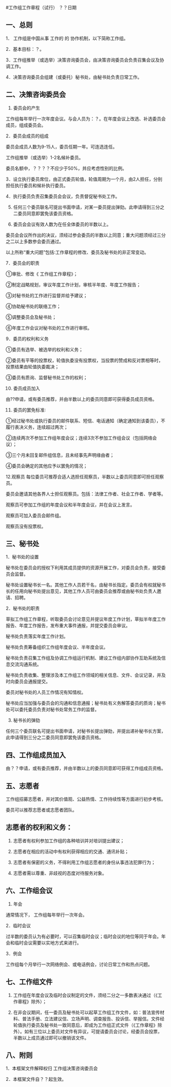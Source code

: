 #工作组工作章程（试行）
？？日期

## 一、总则
1． 工作组是中国从事 工作的 的 协作机制，以下简称工作组。

2．基本目标：？。

3．工作组推举（或选举）决策咨询委员会，由决策咨询委员会负责召集会议及协调工作。

4．决策咨询委员会组建（或委托）秘书处，由秘书处负责日常工作。

## 二、决策咨询委员会

 1. 委员会的产生
 
工作组每年举行一次年度会议。与会人员为：？。在年度会议上改选、补选委员会成员，组成委员会。

2．委员会成员的组成

委员会成员人数为9-15人，委员任期一年。可连选连任。

工作组推举（或选举）1-2名候补委员。

委员名额中，？？？？不应少于50%，并应考虑性别的比例。

3．设立执行委员席位，由正式委员轮值，轮值周期为一个月，由2人担任，分别担任执行委员和候补执行委员。

4．执行委员负责召集委员会会议，负责督促秘书处工作。

5. 任何三个委员联名可提出书面申请，对某一委员提出弹劾。此申请得到三分之二委员同意即罢免该委员资格。

6. 委员会会议有效人数为在任全体委员的半数以上。

委员会会议所作出的决议，须经过参会委员的半数以上同意；重大问题须经过三分之二以上多数参会委员通过。

以上所称“重大问题”包括∶工作章程的修改、委员及秘书处的非正常变动。

7．委员会的职责

①审批、修改《 工作组工作章程》；

②制定战略规划，审议年度工作计划，审核半年度、年度工作报告；

③对秘书处的工作进行监督并给予建议；

④协助秘书处的联络工作；

⑤调整委员会及秘书处；

⑥年度工作会议对秘书处的工作进行审核。

9．委员的权利和义务

①委员有选举、被选举的权利和义务；

②委员有平等的投票权，轮值执委没有投票权，当投票的赞成和反对票相等时，投票结果由轮值执委裁决；

③委员有质询、监督秘书处工作的权利；

10. 委员成员加入

由??申请，或有委员推荐，并由半数以上的委员同意即可获得委员成员资格。

11. 委员的罢免标准∶

①经过秘书处或执行委员的邮件联系、短信、电话通知（确定通知到该委员），不履行表决义务，连续超过两次；

②连续两次不参加工作组年度会议；连续3次不参加工作组会议（包括网络会议）；

③三个月未回复邮件组信息，且未经事先声明缘由者；

④委员会确定的其他应予以罢免的情况；

12.观察员
每位委员可推荐合适人选担任观察员，半数以上委员同意即可担任观察员。

委员会邀请其他各界人士担任观察员。包括：法律工作者、社会工作者、学者等。

观察员可参加工作组的年度会议和半年度会议，并在会议上发言。

观察员可加入委员会邮件组。

观察员没有投票权。

## 三、秘书处

1．秘书处的设置

秘书处在委员会的授权下利用其成员提供的资源开展工作，对委员会负责，接受委员会监督。

秘书处设置秘书长一名。其他工作人员若干名，由秘书长指定。委员会有权就秘书长的任用向秘书处提出意见，其他工作人员可由委员会推荐或由秘书处负责人邀请、招聘。

2．秘书处的职责

草拟工作组工作章程，听取委员会讨论意见并提议年度工作计划，草拟半年度工作报告、年度工作报告，发布重大事件通报，并提交委员会审议。

秘书处负责落实年度工作计划。

秘书处负责筹备组织工作组年度会议、半年度会议。

秘书处负责召集工作组及协调工作组运行机制、建设工作组内部协作互助系统及信息交流沟通系统。

秘书处负责收集、整理涉及本工作组工作领域的相关信息、文件、会议记录，并及时向委员会通报提交。

委员对秘书处的人员工作情况有知情权。

秘书处应当加强与委员会的沟通和信息通报；秘书处有义务解答委员的质询；秘书处可以委托委员负责对秘书处常务工作的监督。

3. 秘书长的弹劾

任何三个委员联名可提出书面申请，对秘书长提出弹劾，并提出递补秘书长方案，此申请得到三分之二委员同意即罢免该委员资格。

## 四、工作组成员加入

由？？申请，或有委员推荐，并由半数以上的委员同意即可获得工作组成员资格。

## 五、志愿者

工作组招募志愿者，并对其价值观、公益热情、工作持续性等方面进行初步考核。

委员可以推荐志愿者或志愿者团队。

## 志愿者的权利和义务：

1. 志愿者有权利参加工作组的各种培训并对培训提出建议；

2. 志愿者在相应的活动中有权利获得相应的交通、通讯补贴；

3. 志愿者有保密的义务，不得利用工作组志愿者的身份从事违法犯罪行为；

4. 志愿者需以尊重、非歧视的态度对待服务对象。

## 六、工作组会议

1. 年会

通常情况下， 工作组每年举行一次年会。

2．临时会议

过半数的委员认为有必要时，可以召集临时会议；临时会议的地位等同于年会。年会和临时会议需要以实地方式来进行。

3．例会

工作组每个月举行一次网络例会、或电话例会，讨论日常工作和热点问题。

## 七、工作组文件

1. 工作组在年度会议及临时会议制定的文件，须经二分之一多数表决通过（《工作章程》除外）；

2. 在非会议期间，任一委员及秘书处可以起草工作组工作文件，如：普法宣传材料、普法手册、立法建议信、立场声明、调查报告、投诉信、举报信。文件经轮值执行委员及秘书处一致同意后，即成为工作组正式文件（《工作章程》除外）。如有三位以上委员对文件有异议，可提请委员会讨论，经委员会投票，半数以上成员通过即可以撤销该文件。

## 八、附则

1．本框架文件解释权归 工作组决策咨询委员会

2．本框架文件自？？起生效。


